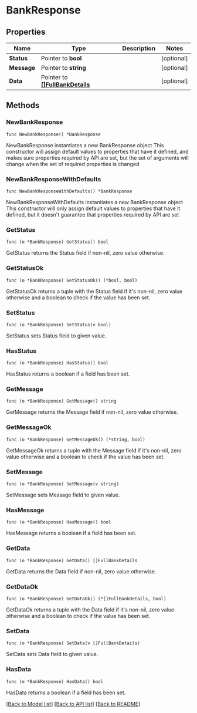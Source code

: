 # BankResponse

## Properties

Name | Type | Description | Notes
------------ | ------------- | ------------- | -------------
**Status** | Pointer to **bool** |  | [optional] 
**Message** | Pointer to **string** |  | [optional] 
**Data** | Pointer to [**[]FullBankDetails**](FullBankDetails.md) |  | [optional] 

## Methods

### NewBankResponse

`func NewBankResponse() *BankResponse`

NewBankResponse instantiates a new BankResponse object
This constructor will assign default values to properties that have it defined,
and makes sure properties required by API are set, but the set of arguments
will change when the set of required properties is changed

### NewBankResponseWithDefaults

`func NewBankResponseWithDefaults() *BankResponse`

NewBankResponseWithDefaults instantiates a new BankResponse object
This constructor will only assign default values to properties that have it defined,
but it doesn't guarantee that properties required by API are set

### GetStatus

`func (o *BankResponse) GetStatus() bool`

GetStatus returns the Status field if non-nil, zero value otherwise.

### GetStatusOk

`func (o *BankResponse) GetStatusOk() (*bool, bool)`

GetStatusOk returns a tuple with the Status field if it's non-nil, zero value otherwise
and a boolean to check if the value has been set.

### SetStatus

`func (o *BankResponse) SetStatus(v bool)`

SetStatus sets Status field to given value.

### HasStatus

`func (o *BankResponse) HasStatus() bool`

HasStatus returns a boolean if a field has been set.

### GetMessage

`func (o *BankResponse) GetMessage() string`

GetMessage returns the Message field if non-nil, zero value otherwise.

### GetMessageOk

`func (o *BankResponse) GetMessageOk() (*string, bool)`

GetMessageOk returns a tuple with the Message field if it's non-nil, zero value otherwise
and a boolean to check if the value has been set.

### SetMessage

`func (o *BankResponse) SetMessage(v string)`

SetMessage sets Message field to given value.

### HasMessage

`func (o *BankResponse) HasMessage() bool`

HasMessage returns a boolean if a field has been set.

### GetData

`func (o *BankResponse) GetData() []FullBankDetails`

GetData returns the Data field if non-nil, zero value otherwise.

### GetDataOk

`func (o *BankResponse) GetDataOk() (*[]FullBankDetails, bool)`

GetDataOk returns a tuple with the Data field if it's non-nil, zero value otherwise
and a boolean to check if the value has been set.

### SetData

`func (o *BankResponse) SetData(v []FullBankDetails)`

SetData sets Data field to given value.

### HasData

`func (o *BankResponse) HasData() bool`

HasData returns a boolean if a field has been set.


[[Back to Model list]](../README.md#documentation-for-models) [[Back to API list]](../README.md#documentation-for-api-endpoints) [[Back to README]](../README.md)


